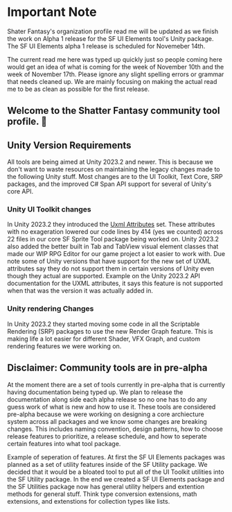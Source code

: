 # Important Note
Shater Fantasy's organization profile read me will be updated as we finish the work on Alpha 1 release for the SF UI Elements tool's Unity package.
The SF UI Elements alpha 1 release is scheduled for Novemeber 14th.

The current read me here was typed up quickly just so people coming here would get an idea of what is coming for the week of November 10th and the week of November 17th.
Please ignore any slight spelling errors or grammar that needs cleaned up. We are mainly focusing on making the actual read me to be as clean as possible for the first release.

## Welcome to the Shatter Fantasy community tool profile. 👋

## Unity Version Requirements
All tools are being aimed at Unity 2023.2 and newer. This is because we don't want to waste resources on maintaining the legacy changes made to the following Unity stuff.
Most changes are to the UI Toolkit, Text Core, SRP packages, and the improved C# Span API support for several of Unity's core API.

### Unity UI Toolkit changes
In Unity 2023.2 they introduced the [Uxml Attributes](https://docs.unity3d.com/6000.0/Documentation/ScriptReference/UIElements.UxmlElementAttribute.html) set.
These attributes with no exageration lowered our code lines by 414 (yes we counted) across 22 files in our core SF Sprite Tool package being worked on.
Unity 2023.2 also added the better built in Tab and TabView visual element classes that made our WIP RPG Editor for our game project a lot easier to work with.
Due note some of Unity versions that have support for the new set of UXML attributes say they do not support them in certain versions of Unity even though they actual are supported.
Example on the Unity 2023.2 API documentation for the UXML attributes, it says this feature is not supported when that was the version it was actually added in.

### Unity rendering Changes
In Unity 2023.2 they started moving some code in all the Scriptable Rendering (SRP) packages to use the new Render Graph feature. 
This is making life a lot easier for different Shader, VFX Graph, and custom rendering features we were working on.

## Disclaimer: Community tools are in pre-alpha
At the moment there are a set of tools currently in pre-alpha that is currently having documentation being typed up.
We plan to release the documentation along side each alpha release so no one has to do any guess work of what is new and how to use it.
These tools are considered pre-alpha because we were working on designing a core archiecture system across all packages and we know some changes are breaking changes. 
This includes naming convention, design patterns, how to choose release features to prioritize, a release schedule, and how to seperate certain features into what tool package.

Example of seperation of features. At first the SF UI Elements packages was planned as a set of utility features inside of the SF Utility package.
We decided that it would be a bloated tool to put all of the UI Toolkit utilities into the SF Utility package. 
In the end we created a SF UI Elements package and the SF Utilities package now has general utility helpers and extention methods for general stuff.
Think type conversion extensions, math extensions, and extenstions for collection types like lists.

<!--

**Here are some ideas to get you started:**

🙋‍♀️ A short introduction - what is your organization all about?
🌈 Contribution guidelines - how can the community get involved?
👩‍💻 Useful resources - where can the community find your docs? Is there anything else the community should know?
🍿 Fun facts - what does your team eat for breakfast?
🧙 Remember, you can do mighty things with the power of [Markdown](https://docs.github.com/github/writing-on-github/getting-started-with-writing-and-formatting-on-github/basic-writing-and-formatting-syntax)
-->
